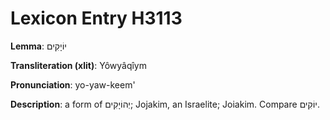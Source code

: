 # Lexicon Entry H3113

**Lemma**: יוֹיָקִים

**Transliteration (xlit)**: Yôwyâqîym

**Pronunciation**: yo-yaw-keem'

**Description**:
a form of יְהוֹיָקִים; Jojakim, an Israelite; Joiakim. Compare יוֹקִים.
